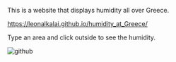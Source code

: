 
This is a website that displays humidity all over Greece.

https://leonalkalai.github.io/humidity_at_Greece/

Type an area and click outside to see the humidity.

![github](https://i.imgur.com/y1um9CV.gif)


